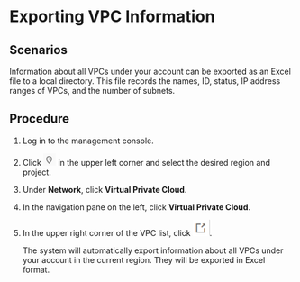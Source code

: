 # Exporting VPC Information<a name="vpc_vpc_0006"></a>

## Scenarios<a name="section50407262175221"></a>

Information about all VPCs under your account can be exported as an Excel file to a local directory. This file records the names, ID, status, IP address ranges of VPCs, and the number of subnets.

## Procedure<a name="section8755447183137"></a>

1.  Log in to the management console.
2.  Click  ![](figures/icon-region.png)  in the upper left corner and select the desired region and project.
3.  Under  **Network**, click  **Virtual Private Cloud**.
4.  In the navigation pane on the left, click  **Virtual Private Cloud**.
5.  In the upper right corner of the VPC list, click  ![](figures/icon-export.png).

    The system will automatically export information about all VPCs under your account in the current region. They will be exported in Excel format.



